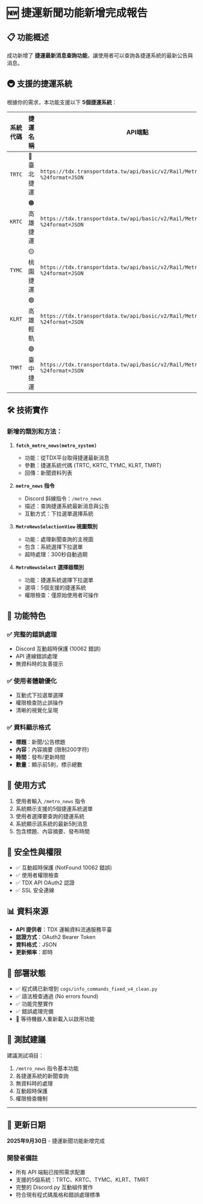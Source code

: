 # 🆕 捷運新聞功能新增完成報告

## 📋 功能概述

成功新增了 **捷運最新消息查詢功能**，讓使用者可以查詢各捷運系統的最新公告與消息。

## 🚇 支援的捷運系統

根據你的需求，本功能支援以下 **5個捷運系統**：

| 系統代碼 | 捷運名稱 | API端點 |
|---------|---------|---------|
| `TRTC` | 🔵 臺北捷運 | `https://tdx.transportdata.tw/api/basic/v2/Rail/Metro/News/TRTC?%24format=JSON` |
| `KRTC` | 🟠 高雄捷運 | `https://tdx.transportdata.tw/api/basic/v2/Rail/Metro/News/KRTC?%24format=JSON` |
| `TYMC` | 🟡 桃園捷運 | `https://tdx.transportdata.tw/api/basic/v2/Rail/Metro/News/TYMC?%24format=JSON` |
| `KLRT` | 🟢 高雄輕軌 | `https://tdx.transportdata.tw/api/basic/v2/Rail/Metro/News/KLRT?%24format=JSON` |
| `TMRT` | 🟣 臺中捷運 | `https://tdx.transportdata.tw/api/basic/v2/Rail/Metro/News/TMRT?%24format=JSON` |

## 🛠️ 技術實作

### 新增的類別和方法：

1. **`fetch_metro_news(metro_system)`**
   - 功能：從TDX平台取得捷運最新消息
   - 參數：捷運系統代碼 (TRTC, KRTC, TYMC, KLRT, TMRT)
   - 回傳：新聞資料列表

2. **`metro_news` 指令**
   - Discord 斜線指令：`/metro_news`
   - 描述：查詢捷運系統最新消息與公告
   - 互動方式：下拉選單選擇系統

3. **`MetroNewsSelectionView` 視圖類別**
   - 功能：處理新聞查詢的主視圖
   - 包含：系統選擇下拉選單
   - 超時處理：300秒自動過期

4. **`MetroNewsSelect` 選擇器類別**
   - 功能：捷運系統選擇下拉選單
   - 選項：5個支援的捷運系統
   - 權限檢查：僅原始使用者可操作

## 🎯 功能特色

### ✅ 完整的錯誤處理
- Discord 互動超時保護 (10062 錯誤)
- API 連線錯誤處理
- 無資料時的友善提示

### ✅ 使用者體驗優化
- 互動式下拉選單選擇
- 權限檢查防止誤操作
- 清晰的視覺化呈現

### ✅ 資料顯示格式
- **標題**：新聞/公告標題
- **內容**：內容摘要 (限制200字符)
- **時間**：發布/更新時間
- **數量**：顯示前5則，標示總數

## 📱 使用方式

1. 使用者輸入 `/metro_news` 指令
2. 系統顯示支援的5個捷運系統選單
3. 使用者選擇要查詢的捷運系統
4. 系統顯示該系統的最新5則消息
5. 包含標題、內容摘要、發布時間

## 🔐 安全性與權限

- ✅ 互動超時保護 (NotFound 10062 錯誤)
- ✅ 使用者權限檢查
- ✅ TDX API OAuth2 認證
- ✅ SSL 安全連線

## 📊 資料來源

- **API 提供者**：TDX 運輸資料流通服務平臺
- **認證方式**：OAuth2 Bearer Token
- **資料格式**：JSON
- **更新頻率**：即時

## 🚀 部署狀態

- ✅ 程式碼已新增到 `cogs/info_commands_fixed_v4_clean.py`
- ✅ 語法檢查通過 (No errors found)
- ✅ 功能完整實作
- ✅ 錯誤處理完備
- 🔄 等待機器人重新載入以啟用功能

## 🧪 測試建議

建議測試項目：
1. `/metro_news` 指令基本功能
2. 各捷運系統的新聞查詢
3. 無資料時的處理
4. 互動超時保護
5. 權限檢查機制

---

## 📝 更新日期
**2025年9月30日** - 捷運新聞功能新增完成

### 開發者備註
- 所有 API 端點已按照需求配置
- 支援的5個系統：TRTC、KRTC、TYMC、KLRT、TMRT
- 完整的 Discord.py 互動組件實作
- 符合現有程式碼風格和錯誤處理標準

